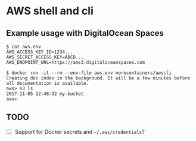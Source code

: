 # AWS shell and cli

## Example usage with DigitalOcean Spaces

```
$ cat aws.env
AWS_ACCESS_KEY_ID=1234...
AWS_SECRET_ACCESS_KEY=ABCD....
AWS_ENDPOINT_URL=https://ams3.digitaloceanspaces.com

$ docker run -it --rm --env-file aws.env morecontainers/awscli
Creating doc index in the background. It will be a few minutes before all documentation is available.
aws> s3 ls
2017-11-05 12:48:32 my-bucket
aws>
```

## TODO

- [ ] Support for Docker secrets and `~/.aws/credentials`?
